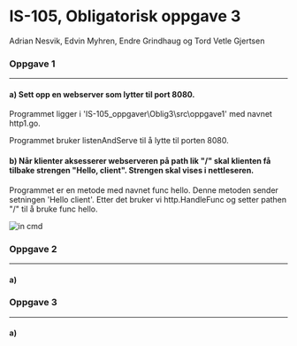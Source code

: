 # IS-105, Obligatorisk oppgave 3

Adrian Nesvik, Edvin Myhren, Endre Grindhaug og Tord Vetle Gjertsen


### Oppgave 1

----------------------------------------------------------------------------------------------------------

#### a) Sett opp en webserver som lytter til port 8080.
Programmet ligger i 'IS-105_oppgaver\Oblig3\src\oppgave1' med navnet http1.go.

Programmet bruker listenAndServe til å lytte til porten 8080.

#### b) Når klienter aksesserer webserveren på path lik "/" skal klienten få tilbake strengen "Hello, client". Strengen skal vises i nettleseren.
Programmet er en metode med navnet func hello. Denne metoden sender setningen 'Hello client'.
Etter det bruker vi http.HandleFunc og setter pathen "/" til å bruke func hello.


![in cmd](https://github.com/StavenX/IS-105_oppgaver/blob/master/Oblig3/images/http1.png)

### Oppgave 2

----------------------------------------------------------------------------------------------------------


#### a)

### Oppgave 3

----------------------------------------------------------------------------------------------------------

#### a)
